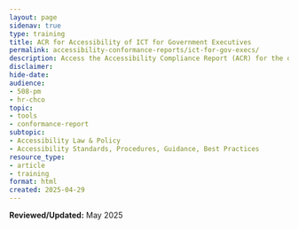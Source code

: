 ```yaml
---
layout: page
sidenav: true
type: training
title: ACR for Accessibility of ICT for Government Executives
permalink: accessibility-conformance-reports/ict-for-gov-execs/
description: Access the Accessibility Compliance Report (ACR) for the online training course "Section 508: What Is It and Why Is It Important?" in a clean, easy-to-read format directly in your browser.
disclaimer: 
hide-date: 
audience: 
- 508-pm
- hr-chco
topic: 
- tools
- conformance-report
subtopic: 
- Accessibility Law & Policy
- Accessibility Standards, Procedures, Guidance, Best Practices
resource_type: 
- article
- training
format: html
created: 2025-04-29
---
```



**Reviewed/Updated:** May 2025